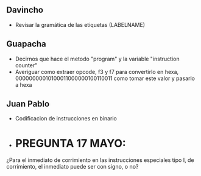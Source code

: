 ## Davincho
- Revisar la gramática de las etiquetas (LABELNAME) 

## Guapacha
- Decirnos que hace el metodo "program" y la variable "instruction counter"
- Averiguar como extraer opcode, f3 y f7 para convertirlo en hexa, 00000000010100011000000100110011 como tomar este valor y pasarlo a hexa

## Juan Pablo
- Codificacion de instrucciones en binario
- # PREGUNTA 17 MAYO:
¿Para el inmediato de corrimiento en las instrucciones especiales tipo I, de corrimiento, el inmediato puede ser con signo, o no?
